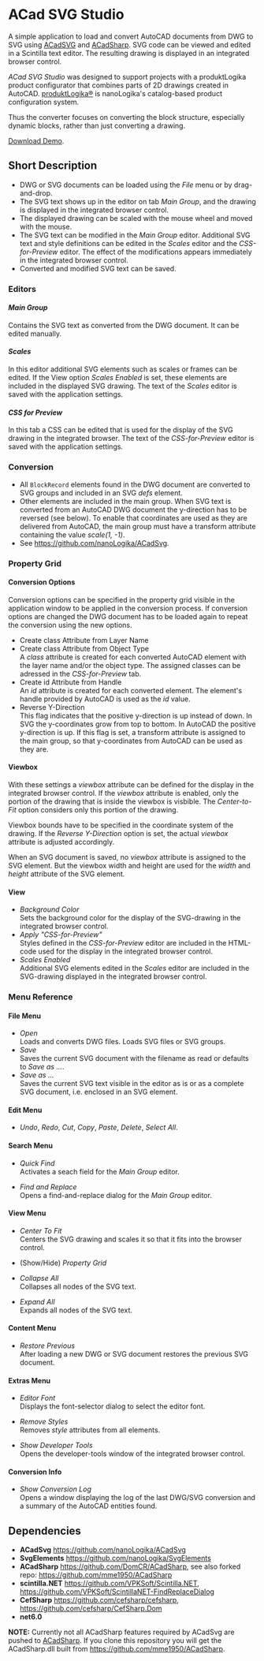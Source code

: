 # ACad SVG Studio

A simple application to load and convert AutoCAD documents from DWG to SVG using [ACadSVG](https://github.com/nanoLogika/ACadSvg) and [ACadSharp](https://github.com/DomCR/ACadSharp). 
SVG code can be viewed and edited in a Scintilla text editor. The resulting drawing is displayed in an integrated browser control.

*ACad SVG Studio* was designed to support projects with a produktLogika product configurator
that combines parts of 2D drawings created in AutoCAD. [produktLogika&#174;](https://www.nanologika.de/produktkonfigurator/) is nanoLogika's catalog-based product configuration system.

Thus the converter focuses on converting the block structure, especially dynamic blocks, rather than just converting a drawing.

[Download Demo](https://github.com/nanoLogika/ACadSvgStudio/releases/tag/v0.1.0_Demo).

## Short Description
* DWG or SVG documents can be loaded using the *File* menu or by drag-and-drop.
* The SVG text shows up in the editor on tab *Main Group*, and the drawing is displayed in the integrated browser control.
* The displayed drawing can be scaled with the mouse wheel and moved with the mouse.
* The SVG text can be modified in the *Main Group* editor. Additional SVG text and style definitions can be edited in the *Scales* editor and the *CSS-for-Preview* editor. The effect of the modifications appears immediately in the integrated browser control.
* Converted and modified SVG text can be saved.

### Editors
#### *Main Group*
Contains the SVG text as converted from the DWG document. It can be edited manually.

#### *Scales*
In this editor additional SVG elements such as scales or frames can be edited. If the View option *Scales Enabled* is set, these elements are included in the displayed SVG drawing. The text of the *Scales* editor is saved with the application settings.

#### *CSS for Preview*
In this tab a CSS can be edited that is used for the display of the SVG drawing in the integrated browser. The text of the *CSS-for-Preview* editor is saved with the application settings.

### Conversion
* All ```BlockRecord``` elements found in the DWG document are converted to SVG groups and included in an SVG *defs* element.
* Other elements are included in the main group. When SVG text is converted from an AutoCAD DWG document the y-direction has to be reversed (see below). To enable that coordinates are used as they are delivered from AutoCAD, the main group must have a transform attribute containing the value *scale(1, -1)*.
* See https://github.com/nanoLogika/ACadSvg.

### Property Grid
#### Conversion Options
Conversion options can be specified in the property grid visible in the application window to be applied in the conversion process. If conversion options are changed the DWG document has to be loaded again to repeat the conversion using the new options.
* Create class Attribute from Layer Name
* Create class Attribute from Object Type<br>
  A *class* attribute is created for each converted AutoCAD element with the layer name and/or the object type. The assigned classes can be adressed in the *CSS-for-Preview* tab.
* Create id Attribute from Handle<br>
  An *id* attribute is created for each converted element. The element's handle provided by AutoCAD is used as the *id* value.
* Reverse Y-Direction<br>
  This flag indicates that the positive y-direction is up instead of down.
  In SVG the y-coordinates grow from top to bottom. In AutoCAD the positive y-direction is up. If this flag is set, a transform attribute is assigned to the main group, so that y-coordinates from AutoCAD can be used as they are.

#### Viewbox
With these settings a *viewbox* attribute can be defined for the display in the integrated browser control. If the *viewbox* attribute is enabled, only the portion of the drawing that is inside the viewbox is visbible. The *Center-to-Fit* option considers only this portion of the drawing.

Viewbox bounds have to be specified in the coordinate system of the drawing. If the *Reverse Y-Direction* option is set, the actual *viewbox* attribute is adjusted accordingly.

When an SVG document is saved, no *viewbox* attribute is assigned to the SVG element. But the viewbox width and height are used for the *width* and *height* attribute of the SVG element.

#### View
* *Background Color*<br>
  Sets the background color for the display of the SVG-drawing in the integrated browser control.
* *Apply "CSS-for-Preview"*<br>
  Styles defined in the *CSS-for-Preview* editor are included in the HTML-code used for the display in the integrated browser control.
* *Scales Enabled*<br>
  Additional SVG elements edited in the *Scales* editor are included in the SVG-drawing displayed in the integrated browser control.

### Menu Reference

#### File Menu
* *Open*<br>
  Loads and converts DWG files. Loads SVG files or SVG groups.
* *Save*<br>
  Saves the current SVG document with the filename as read or defaults to *Save as ...*.
* *Save as ...*<br>
  Saves the current SVG text visible in the editor as is or as a complete SVG document, i.e. enclosed in an SVG element.

#### Edit Menu
* *Undo*, *Redo*, *Cut*, *Copy*, *Paste*, *Delete*, *Select All*.

#### Search Menu
* *Quick Find*<br>
  Activates a seach field for the *Main Group* editor.

* *Find and Replace*<br>
  Opens a find-and-replace dialog for the *Main Group* editor.

#### View Menu
* *Center To Fit*<br>
  Centers the SVG drawing and scales it so that it fits into the browser control.
  
* (Show/Hide) *Property Grid*<br>

* *Collapse All*<br>
  Collapses all nodes of the SVG text.
  
* *Expand All*<br>
  Expands all nodes of the SVG text.
  
#### Content Menu
* *Restore Previous*<br>
  After loading a new DWG or SVG document restores the previous SVG document.
  
#### Extras Menu
* *Editor Font*<br>
  Displays the font-selector dialog to select the editor font.

* *Remove Styles*<br>
  Removes *style* attributes from all elements.

* *Show Developer Tools*<br>
  Opens the developer-tools window of the integrated browser control.

#### Conversion Info
* *Show Conversion Log*<br>
  Opens a window displaying the log of the last DWG/SVG conversion and a summary of the AutoCAD entities found.

## Dependencies
* **ACadSvg** https://github.com/nanoLogika/ACadSvg
* **SvgElements** https://github.com/nanoLogika/SvgElements
* **ACadSharp** https://github.com/DomCR/ACadSharp, see also forked repo: https://github.com/mme1950/ACadSharp
* **scintilla.NET** https://github.com/VPKSoft/Scintilla.NET, https://github.com/VPKSoft/ScintillaNET-FindReplaceDialog
* **CefSharp** https://github.com/cefsharp/cefsharp, https://github.com/cefsharp/CefSharp.Dom
* **net6.0**

**NOTE:** Currently not all ACadSharp features required by ACadSvg are pushed to [ACadSharp](https://github.com/DomCR/ACadSharp).
If you clone this repository you will get the ACadSharp.dll built from https://github.com/mme1950/ACadSharp.
<!--
## Known issues
-->
